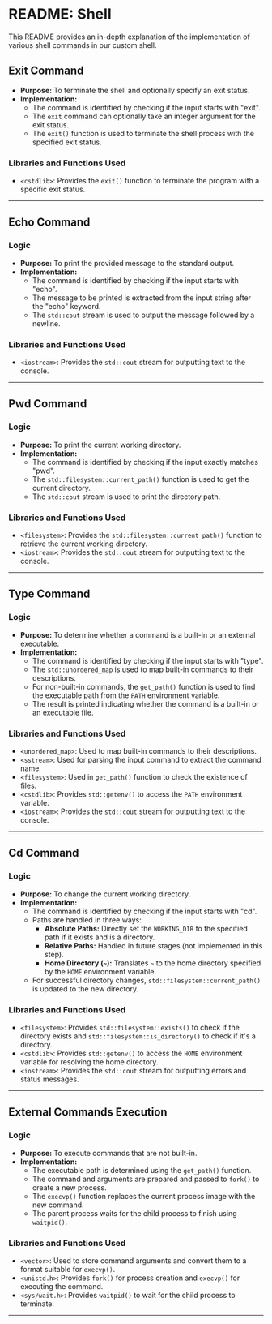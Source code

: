 # README: Shell

This README provides an in-depth explanation of the implementation of various shell commands in our custom shell. 

## Exit Command

- **Purpose:** To terminate the shell and optionally specify an exit status.
- **Implementation:** 
  - The command is identified by checking if the input starts with "exit".
  - The `exit` command can optionally take an integer argument for the exit status.
  - The `exit()` function is used to terminate the shell process with the specified exit status.

### Libraries and Functions Used
- `<cstdlib>`: Provides the `exit()` function to terminate the program with a specific exit status.

---

## Echo Command

### Logic
- **Purpose:** To print the provided message to the standard output.
- **Implementation:** 
  - The command is identified by checking if the input starts with "echo".
  - The message to be printed is extracted from the input string after the "echo" keyword.
  - The `std::cout` stream is used to output the message followed by a newline.

### Libraries and Functions Used
- `<iostream>`: Provides the `std::cout` stream for outputting text to the console.

---

## Pwd Command

### Logic
- **Purpose:** To print the current working directory.
- **Implementation:** 
  - The command is identified by checking if the input exactly matches "pwd".
  - The `std::filesystem::current_path()` function is used to get the current directory.
  - The `std::cout` stream is used to print the directory path.

### Libraries and Functions Used
- `<filesystem>`: Provides the `std::filesystem::current_path()` function to retrieve the current working directory.
- `<iostream>`: Provides the `std::cout` stream for outputting text to the console.

---

## Type Command

### Logic
- **Purpose:** To determine whether a command is a built-in or an external executable.
- **Implementation:** 
  - The command is identified by checking if the input starts with "type".
  - The `std::unordered_map` is used to map built-in commands to their descriptions.
  - For non-built-in commands, the `get_path()` function is used to find the executable path from the `PATH` environment variable.
  - The result is printed indicating whether the command is a built-in or an executable file.

### Libraries and Functions Used
- `<unordered_map>`: Used to map built-in commands to their descriptions.
- `<sstream>`: Used for parsing the input command to extract the command name.
- `<filesystem>`: Used in `get_path()` function to check the existence of files.
- `<cstdlib>`: Provides `std::getenv()` to access the `PATH` environment variable.
- `<iostream>`: Provides the `std::cout` stream for outputting text to the console.

---

## Cd Command

### Logic
- **Purpose:** To change the current working directory.
- **Implementation:** 
  - The command is identified by checking if the input starts with "cd".
  - Paths are handled in three ways:
    - **Absolute Paths:** Directly set the `WORKING_DIR` to the specified path if it exists and is a directory.
    - **Relative Paths:** Handled in future stages (not implemented in this step).
    - **Home Directory (`~`):** Translates `~` to the home directory specified by the `HOME` environment variable.
  - For successful directory changes, `std::filesystem::current_path()` is updated to the new directory.

### Libraries and Functions Used
- `<filesystem>`: Provides `std::filesystem::exists()` to check if the directory exists and `std::filesystem::is_directory()` to check if it's a directory.
- `<cstdlib>`: Provides `std::getenv()` to access the `HOME` environment variable for resolving the home directory.
- `<iostream>`: Provides the `std::cout` stream for outputting errors and status messages.

---

## External Commands Execution

### Logic
- **Purpose:** To execute commands that are not built-in.
- **Implementation:** 
  - The executable path is determined using the `get_path()` function.
  - The command and arguments are prepared and passed to `fork()` to create a new process.
  - The `execvp()` function replaces the current process image with the new command.
  - The parent process waits for the child process to finish using `waitpid()`.

### Libraries and Functions Used
- `<vector>`: Used to store command arguments and convert them to a format suitable for `execvp()`.
- `<unistd.h>`: Provides `fork()` for process creation and `execvp()` for executing the command.
- `<sys/wait.h>`: Provides `waitpid()` to wait for the child process to terminate.

---
